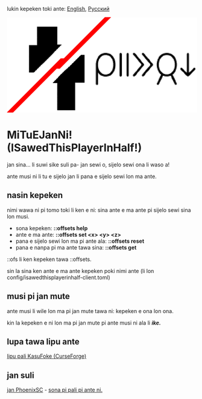 lukin kepeken toki ante: [English](./README.md "View in English"), [Русский](./README.ru-RU.md "Смотреть на русском")


![mi tu e jan ni](./src/main/resources/modicon.png)


# MiTuEJanNi! (ISawedThisPlayerInHalf!)
jan sina... li suwi sike suli pa- jan sewi o, sijelo sewi ona li waso a!

ante musi ni li tu e sijelo jan li pana e sijelo sewi lon ma ante.


## nasin kepeken
nimi wawa ni pi tomo toki li ken e ni: sina ante e ma ante pi sijelo sewi sina lon musi.

* sona kepeken: **::offsets help**
* ante e ma ante: **::offsets set \<x> \<y> \<z>**
* pana e sijelo sewi lon ma pi ante ala: **::offsets reset**
* pana e nanpa pi ma ante tawa sina: **::offsets get**

::ofs li ken kepeken tawa ::offsets.

sin la sina ken ante e ma ante kepeken poki nimi ante (li lon config/isawedthisplayerinhalf-client.toml)


## musi pi jan mute
ante musi li wile lon ma pi jan mute tawa ni: kepeken e ona lon ona.

kin la kepeken e ni lon ma pi jan mute pi ante musi ni ala li **_ike._**


## lupa tawa lipu ante
[lipu pali KasuFoke (CurseForge)](https://www.curseforge.com/minecraft/mc-mods/i-sawed-this-player-in-half "lipu pali pi ante Mi Tu E Jan Ni! lon lipu KasuFoke (CurseForge)")


## jan suli
[jan PhoenixSC](https://www.youtube.com/c/PhnixhamstaSC "lipu JuTu (YouTube) PhoenixSC") - [sona pi pali pi ante ni.](https://www.youtube.com/watch?v=QS2GsxZ3d1M "I Separated the Player's Body in Half in Minecraft - PhoenixSC")
